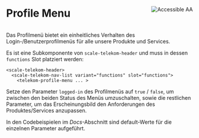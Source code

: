 <div style="display: inline-flex; align-items: center; justify-content: space-between; width: 100%;">
    <h1>Profile Menu</h1>
    <img src="assets/aa.png" alt="Accessible AA" />
</div>

Das Profilmenü bietet ein einheitliches Verhalten des Login-/Benutzerprofilmenüs für alle unsere Produkte und Services.

Es ist eine Subkomponente von `scale-telekom-header` und muss in dessen `functions` Slot platziert werden:

```
<scale-telekom-header>
  <scale-telekom-nav-list variant="functions" slot="functions">
    <telekom-profile-menu ... >
```

Setze den Parameter `logged-in` des Profilmenüs auf `true` / `false`, um zwischen den beiden Status des Menüs umzuschalten, sowie die restlichen Parameter, um das Erscheinungsbild den Anforderungen des Produktes/Services anzupassen.

In den Codebeispielen im *Docs*-Abschnitt sind default-Werte für die einzelnen Parameter aufgeführt.

